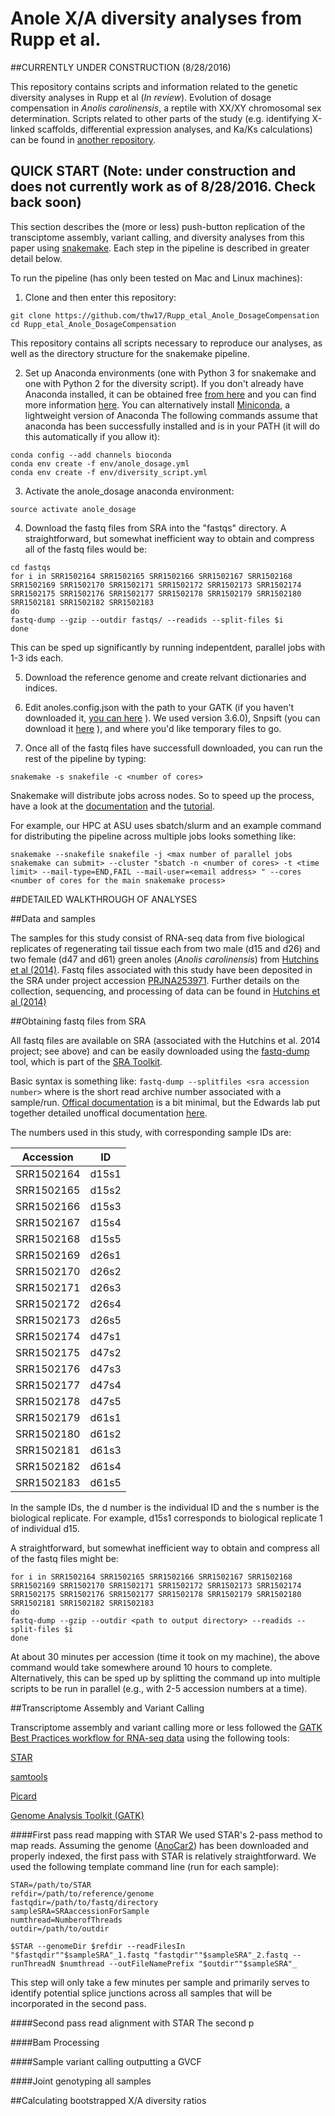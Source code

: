 # Anole X/A diversity analyses from Rupp et al.
##CURRENTLY UNDER CONSTRUCTION (8/28/2016)

This repository contains scripts and information related to the genetic diversity analyses in Rupp et al (_In review_). Evolution of dosage compensation in _Anolis carolinensis_, a reptile with XX/XY chromosomal sex determination.  Scripts related to other parts of the study (e.g. identifying X-linked scaffolds, differential expression analyses, and Ka/Ks calculations) can be found in [another repository](https://github.com/WilsonSayresLab/Anole_expression).


## QUICK START (Note: under construction and does not currently work as of 8/28/2016.  Check back soon)

This section describes the (more or less) push-button replication of the transciptome assembly, variant calling, and diversity analyses from this paper using [snakemake](https://bitbucket.org/snakemake/snakemake/wiki/Home).  Each step in the pipeline is described in greater detail below.

To run the pipeline (has only been tested on Mac and Linux machines):

1) Clone and then enter this repository:
```
git clone https://github.com/thw17/Rupp_etal_Anole_DosageCompensation
cd Rupp_etal_Anole_DosageCompensation
```
This repository contains all scripts necessary to reproduce our analyses, as well as the directory structure for the snakemake pipeline.

2) Set up Anaconda environments (one with Python 3 for snakemake and one with Python 2 for the diversity script).  If you don't already have Anaconda installed, it can be obtained free [from here](https://www.continuum.io/downloads) and you can find more information [here](http://conda.pydata.org/docs/index.html).  You can alternatively install [Miniconda](http://conda.pydata.org/docs/install/quick.html), a lightweight version of Anaconda  The following commands assume that anaconda has been successfully installed and is in your PATH (it will do this automatically if you allow it):
```
conda config --add channels bioconda
conda env create -f env/anole_dosage.yml
conda env create -f env/diversity_script.yml
```

3) Activate the anole_dosage anaconda environment:
```
source activate anole_dosage
```

4) Download the fastq files from SRA into the "fastqs" directory. A straightforward, but somewhat inefficient way to obtain and compress all of the fastq files would be:
```
cd fastqs
for i in SRR1502164 SRR1502165 SRR1502166 SRR1502167 SRR1502168 SRR1502169 SRR1502170 SRR1502171 SRR1502172 SRR1502173 SRR1502174 SRR1502175 SRR1502176 SRR1502177 SRR1502178 SRR1502179 SRR1502180 SRR1502181 SRR1502182 SRR1502183
do
fastq-dump --gzip --outdir fastqs/ --readids --split-files $i
done
```
This can be sped up significantly by running indepentdent, parallel jobs with 1-3 ids each.

5) Download the reference genome and create relvant dictionaries and indices.

6) Edit anoles.config.json with the path to your GATK (if you haven't downloaded it, [you can here](https://software.broadinstitute.org/gatk/download/) ).  We used version 3.6.0), Snpsift (you can download it [here](http://snpeff.sourceforge.net/) ), and where you'd like temporary files to go. 

7) Once all of the fastq files have successfull downloaded, you can run the rest of the pipeline by typing:
```
snakemake -s snakefile -c <number of cores>
```
Snakemake will distribute jobs across nodes. So to speed up the process, have a look at the [documentation](https://bitbucket.org/snakemake/snakemake/wiki/Documentation) and the [tutorial](http://snakemake.bitbucket.org/snakemake-tutorial.html).

For example, our HPC at ASU uses sbatch/slurm and an example command for distributing the pipeline across multiple jobs looks something like:
```
snakemake --snakefile snakefile -j <max number of parallel jobs snakemake can submit> --cluster "sbatch -n <number of cores> -t <time limit> --mail-type=END,FAIL --mail-user=<email address> " --cores <number of cores for the main snakemake process>
```

##DETAILED WALKTHROUGH OF ANALYSES

##Data and samples

The samples for this study consist of RNA-seq data from five biological replicates of regenerating tail tissue each from two male (d15 and d26) and two female (d47 and d61) green anoles (_Anolis carolinensis_) from [Hutchins et al (2014)](http://journals.plos.org/plosone/article?id=10.1371/journal.pone.0105004).  Fastq files associated with this study have been deposited in the SRA under project accession [PRJNA253971](http://www.ncbi.nlm.nih.gov/bioproject/PRJNA253971). Further details on the collection, sequencing, and processing of data can be found in [Hutchins et al (2014)](http://journals.plos.org/plosone/article?id=10.1371/journal.pone.0105004)

##Obtaining fastq files from SRA

All fastq files are available on SRA (associated with the Hutchins et al. 2014 project; see above) and can be easily downloaded using the [fastq-dump](http://www.ncbi.nlm.nih.gov/Traces/sra/sra.cgi?view=toolkit_doc&f=fastq-dump) tool, which is part of the [SRA Toolkit](http://www.ncbi.nlm.nih.gov/Traces/sra/sra.cgi?view=software).

Basic syntax is something like:
```fastq-dump --splitfiles <sra accession number>```
where <sra accession number> is the short read archive number associated with a sample/run.  [Offical documentation](http://www.ncbi.nlm.nih.gov/Traces/sra/sra.cgi?view=toolkit_doc&f=fastq-dump) is a bit minimal, but the Edwards lab put together detailed unoffical documentation [here](https://edwards.sdsu.edu/research/fastq-dump/).

The numbers used in this study, with corresponding sample IDs are:

| Accession | ID |
|---|---|
| SRR1502164 | d15s1 |
| SRR1502165 | d15s2 |
| SRR1502166 | d15s3 |
| SRR1502167 | d15s4 |
| SRR1502168 | d15s5 |
| SRR1502169 | d26s1 |
| SRR1502170 | d26s2 |
| SRR1502171 | d26s3 |
| SRR1502172 | d26s4 |
| SRR1502173 | d26s5 |
| SRR1502174 | d47s1 |
| SRR1502175 | d47s2 |
| SRR1502176 | d47s3 |
| SRR1502177 | d47s4 |
| SRR1502178 | d47s5 |
| SRR1502179 | d61s1 |
| SRR1502180 | d61s2 |
| SRR1502181 | d61s3 |
| SRR1502182 | d61s4 |
| SRR1502183 | d61s5 |

In the sample IDs, the d number is the individual ID and the s number is the biological replicate.  For example, d15s1 corresponds to biological replicate 1 of individual d15.

A straightforward, but somewhat inefficient way to obtain and compress all of the fastq files might be:
```
for i in SRR1502164 SRR1502165 SRR1502166 SRR1502167 SRR1502168 SRR1502169 SRR1502170 SRR1502171 SRR1502172 SRR1502173 SRR1502174 SRR1502175 SRR1502176 SRR1502177 SRR1502178 SRR1502179 SRR1502180 SRR1502181 SRR1502182 SRR1502183
do
fastq-dump --gzip --outdir <path to output directory> --readids --split-files $i
done
```
At about 30 minutes per accession (time it took on my machine), the above command would take somewhere around 10 hours to complete.  Alternatively, this can be sped up by splitting the command up into multiple scripts to be run in parallel (e.g., with 2-5 accession numbers at a time).

##Transcriptome Assembly and Variant Calling

Transcriptome assembly and variant calling more or less followed the [GATK Best Practices workflow for RNA-seq data](https://www.broadinstitute.org/gatk/guide/article?id=3891) using the following tools:

[STAR](https://github.com/alexdobin/STAR)

[samtools](http://www.htslib.org/)

[Picard](https://broadinstitute.github.io/picard/)

[Genome Analysis Toolkit (GATK)](https://www.broadinstitute.org/gatk/)

####First pass read mapping with STAR
We used STAR's 2-pass method to map reads.  Assuming the genome ([AnoCar2](http://hgdownload.cse.ucsc.edu/goldenPath/anoCar2/bigZips/)) has been downloaded and properly indexed, the first pass with STAR is relatively straightforward.  We used the following template command line (run for each sample):

```
STAR=/path/to/STAR
refdir=/path/to/reference/genome
fastqdir=/path/to/fastq/directory
sampleSRA=SRAaccessionForSample
numthread=NumberofThreads
outdir=/path/to/outdir

$STAR --genomeDir $refdir --readFilesIn "$fastqdir""$sampleSRA"_1.fastq "fastqdir""$sampleSRA"_2.fastq --runThreadN $numthread --outFileNamePrefix "$outdir""$sampleSRA"_
```
This step will only take a few minutes per sample and primarily serves to identify potential splice junctions across all samples that will be incorporated in the second pass. 

####Second pass read alignment with STAR
The second p

####Bam Processing

####Sample variant calling outputting a GVCF

####Joint genotyping all samples


##Calculating bootstrapped X/A diversity ratios



